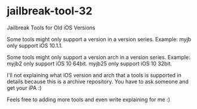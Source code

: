 # jailbreak-tool-32
Jailbreak Tools for Old iOS Versions

Some tools might only support a version in a version series. Example: myjb only support iOS 10.1.1.

Some tools might only support a version arch in a version series. Example: myjb2 only support iOS 10 64bit.
                                                                           myjb25 only support iOS 10 32bit.
                                                                           
I'll not explaining what iOS version and arch that a tools is supported in details because this is a archive repository. You have to ask someone and get your iPA :)

Feels free to adding more tools and even write explaining for me :)
